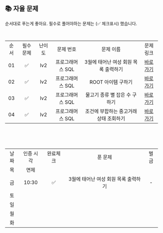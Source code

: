 
## 📚 자율 문제

순서대로 푸는게 좋아요.
필수로 풀어야하는 문제는 (✅ 체크표시) 했습니다.

<br/>
<table>
  <tr>
    <td align="center">순서</td>
    <td align="center">필수 문제</td>
    <td align="center">난이도</td>
    <td align="center">문제 번호</td>
    <td align="center">문제 이름</td>
    <td align="center">문제 링크</td>
  </tr>
   <tr>
    <td align="center">01</td>
    <td align="center">✅</td>
    <td align="center">lv2</td>
    <td align="center">프로그래머스 SQL</td>
    <td align="center">3월에 태어난 여성 회원 목록 출력하기</td>
    <td align="center">
<a href="https://school.programmers.co.kr/learn/courses/30/lessons/131120">바로가기</a></td>
  </tr>
   <tr>
    <td align="center">02</td>
    <td align="center">✅</td>
    <td align="center">lv2</td>
    <td align="center">프로그래머스 SQL</td>
    <td align="center">ROOT 아이템 구하기</td>
    <td align="center">
<a href="https://school.programmers.co.kr/learn/courses/30/lessons/273710">바로가기</a></td>
  </tr>
    <tr>
    <td align="center">03</td>
    <td align="center">✅</td>
    <td align="center">lv2</td>
    <td align="center">프로그래머스 SQL</td>
    <td align="center">물고기 종류 별 잡은 수 구하기</td>
    <td align="center">
<a href="https://school.programmers.co.kr/learn/courses/30/lessons/293257">바로가기</a></td>
  </tr>
    <tr>
    <td align="center">04</td>
    <td align="center">✅</td>
    <td align="center">lv2</td>
    <td align="center">프로그래머스 SQL</td>
    <td align="center">조건에 부합하는 중고거래 상태 조회하기</td>
    <td align="center">
<a href="https://school.programmers.co.kr/learn/courses/30/lessons/164672">바로가기</a></td>
  </tr>
</table>
<br/><br/>


<br>

<table>
  <tr>
    <td align="center">날짜</td>
    <td align="center">인증 시각</td>
    <td align="center">완료체크</td>
    <td align="center">푼 문제</td>
    <td align="center">벌금</td>
  </tr>
    <tr>
    <td align="center">목</td>
    <td align="center">면제</td>
    <td align="center"></td>
    <td align="center"></td>
    <td align="center"></td>
  </tr>
   <tr>
    <td align="center">금</td>
    <td align="center">10:30</td>
    <td align="center">✅</td>
    <td align="center">3월에 태어난 여성 회원 목록 출력하기	</td>
    <td align="center">-</td>
  </tr>
  <tr>
    <td align="center">토</td>
    <td align="center"></td>
    <td align="center"></td>
    <td align="center"></td>
    <td align="center"></td>
  </tr>
  <tr>
    <td align="center">일</td>
    <td align="center"></td>
    <td align="center"></td>
    <td align="center"></td>
    <td align="center"></td>
  </tr>
  <tr>
    <td align="center">월</td>
    <td align="center"></td>
    <td align="center"></td>
    <td align="center"></td>
    <td align="center"></td>
  </tr>
  <tr>
    <td align="center">화</td>
    <td align="center"></td>
    <td align="center"></td>
    <td align="center"></td>
    <td align="center"></td>
  </tr>
</table>
